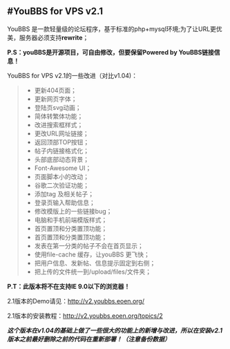 #YouBBS for VPS v2.1
------
YouBBS 是一款轻量级的论坛程序，基于标准的php+mysql环境;为了让URL更优美，服务器必须支持**rewrite**；

**P.S：youBBS是开源项目，可自由修改，但要保留Powered by YouBBS链接信息！**

YouBBS for VPS v2.1的一些改进（对比v1.04)：
> * 更新404页面；
> * 更新网页字体；
> * 登陆页svg动画；
> * 简体转繁体功能；
> * 改进搜索框样式；
> * 更改URL网址链接；
> * 返回顶部TOP按钮；
> * 帖子内链接格式化；
> * 头部底部动态背景；
> * Font-Awesome UI；
> * 页面脚本小的改动；
> * 谷歌二次验证功能；
> * 添加tag 及相关帖子；
> * 登录页输入帮助信息；
> * 修改模版上的一些链接bug；
> * 电脑和手机前端模版样式；
> * 首页置顶和分类置顶功能；
> * 首页置顶和分类置顶功能；
> * 发表在第一分类的帖子不会在首页显示；
> * 使用file-cache 缓存，让youBBS 更飞快；
> * 把用户信息、发新帖、信息提示固定到右侧；
> * 把上传的文件统一到/upload/files/文件夹；

**P.T：此版本将不在支持IE 9.0以下的浏览器！**

2.1版本的Demo请见：http://v2.youbbs.eoen.org/

2.1版本的安装教程：http://v2.youbbs.eoen.org/topics/2

***这个版本在v1.04的基础上做了一些很大的功能上的新增与改进，所以在安装v2.1版本之前最好删除之前的代码在重新部署！（注意备份数据）***
